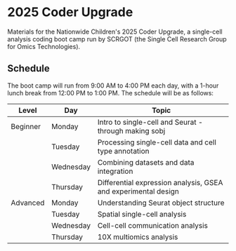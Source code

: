 # 2025 Coder Upgrade
Materials for the Nationwide Children's 2025 Coder Upgrade, a single-cell analysis coding boot camp run by SCRGOT (the Single Cell Research Group for Omics Technologies).

## Schedule
The boot camp will run from 9:00 AM to 4:00 PM each day, with a 1-hour lunch break from 12:00 PM to 1:00 PM. The schedule will be as follows:

| Level    | Day        | Topic                                                           |
|----------|------------|---------------------------------------------------------------- |
| Beginner | Monday     | Intro to single-cell and Seurat - through making sobj           |
|          | Tuesday    | Processing single-cell data and cell type annotation            |
|          | Wednesday  | Combining datasets and data integration                         |
|          | Thursday   | Differential expression analysis, GSEA and experimental design  |
| Advanced | Monday     | Understanding Seurat object structure                           |
|          | Tuesday    | Spatial single-cell analysis                                    |
|          | Wednesday  | Cell-cell communication analysis                                |
|          | Thursday   | 10X multiomics analysis                                         |
